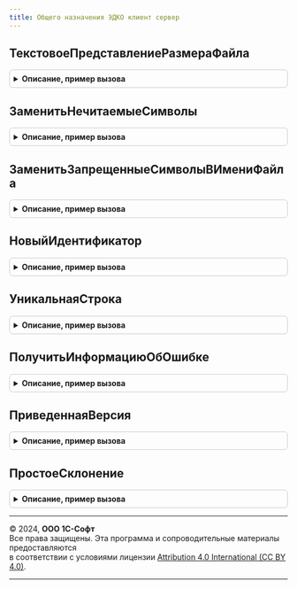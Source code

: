```yaml
---
title: Общего назначения ЭДКО клиент сервер
---
```



## ТекстовоеПредставлениеРазмераФайла
<details style="margin: 1em 0; padding: 0.5em; border: 1px solid #ccc; border-radius: 6px;">

<summary style="font-weight: bold; cursor: pointer;">Описание, пример вызова</summary>

```bsl

Функция ТекстовоеПредставлениеРазмераФайла(РазмерВБайтах, Разрядность = 0) Экспорт
```

Пример вызова
```bsl
Результат = ОбщегоНазначенияЭДКОКлиентСервер.ТекстовоеПредставлениеРазмераФайла(РазмерВБайтах, Разрядность);
```
</details>

## ЗаменитьНечитаемыеСимволы
<details style="margin: 1em 0; padding: 0.5em; border: 1px solid #ccc; border-radius: 6px;">

<summary style="font-weight: bold; cursor: pointer;">Описание, пример вызова</summary>

```bsl

Функция ЗаменитьНечитаемыеСимволы(ИсходнаяСтрока, ЗаменятьНа = "_") Экспорт
```

Пример вызова
```bsl
Результат = ОбщегоНазначенияЭДКОКлиентСервер.ЗаменитьНечитаемыеСимволы(ИсходнаяСтрока, ЗаменятьНа);
```
</details>

## ЗаменитьЗапрещенныеСимволыВИмениФайла
<details style="margin: 1em 0; padding: 0.5em; border: 1px solid #ccc; border-radius: 6px;">

<summary style="font-weight: bold; cursor: pointer;">Описание, пример вызова</summary>

```bsl

Функция ЗаменитьЗапрещенныеСимволыВИмениФайла(ИсходнаяСтрока, ЗаменятьНа = "_") Экспорт
```

Пример вызова
```bsl
Результат = ОбщегоНазначенияЭДКОКлиентСервер.ЗаменитьЗапрещенныеСимволыВИмениФайла(ИсходнаяСтрока, ЗаменятьНа);
```
</details>

## НовыйИдентификатор
<details style="margin: 1em 0; padding: 0.5em; border: 1px solid #ccc; border-radius: 6px;">

<summary style="font-weight: bold; cursor: pointer;">Описание, пример вызова</summary>

```bsl

Функция НовыйИдентификатор() Экспорт
```

Пример вызова
```bsl
Результат = ОбщегоНазначенияЭДКОКлиентСервер.НовыйИдентификатор() 
```
</details>

## УникальнаяСтрока
<details style="margin: 1em 0; padding: 0.5em; border: 1px solid #ccc; border-radius: 6px;">

<summary style="font-weight: bold; cursor: pointer;">Описание, пример вызова</summary>

```bsl

Функция УникальнаяСтрока(ИсходнаяУникальнаяСтрока, МаксимальнаяДлина) Экспорт
```

Пример вызова
```bsl
Результат = ОбщегоНазначенияЭДКОКлиентСервер.УникальнаяСтрока(ИсходнаяУникальнаяСтрока, МаксимальнаяДлина) 
```
</details>

## ПолучитьИнформациюОбОшибке
<details style="margin: 1em 0; padding: 0.5em; border: 1px solid #ccc; border-radius: 6px;">

<summary style="font-weight: bold; cursor: pointer;">Описание, пример вызова</summary>

```bsl

Функция ПолучитьИнформациюОбОшибке(ИнформацияОбОшибке) Экспорт
```

Пример вызова
```bsl
Результат = ОбщегоНазначенияЭДКОКлиентСервер.ПолучитьИнформациюОбОшибке(ИнформацияОбОшибке) 
```
</details>

## ПриведеннаяВерсия
<details style="margin: 1em 0; padding: 0.5em; border: 1px solid #ccc; border-radius: 6px;">

<summary style="font-weight: bold; cursor: pointer;">Описание, пример вызова</summary>

```bsl

Функция ПриведеннаяВерсия(ПолнаяВерсия, КоличествоРазрядовВерсии) Экспорт
```

Пример вызова
```bsl
Результат = ОбщегоНазначенияЭДКОКлиентСервер.ПриведеннаяВерсия(ПолнаяВерсия, КоличествоРазрядовВерсии) 
```
</details>

## ПростоеСклонение
<details style="margin: 1em 0; padding: 0.5em; border: 1px solid #ccc; border-radius: 6px;">

<summary style="font-weight: bold; cursor: pointer;">Описание, пример вызова</summary>

```bsl

Функция ПростоеСклонение(Знач Числ, Форма1, Форма2, Форма3) Экспорт
```

Пример вызова
```bsl
Результат = ОбщегоНазначенияЭДКОКлиентСервер.ПростоеСклонение(Числ, Форма1, Форма2, Форма3) 
```
</details>

---

© 2024, **ООО 1С-Софт**  
Все права защищены. Эта программа и сопроводительные материалы предоставляются  
в соответствии с условиями лицензии [Attribution 4.0 International (CC BY 4.0)](https://creativecommons.org/licenses/by/4.0/legalcode).

---
